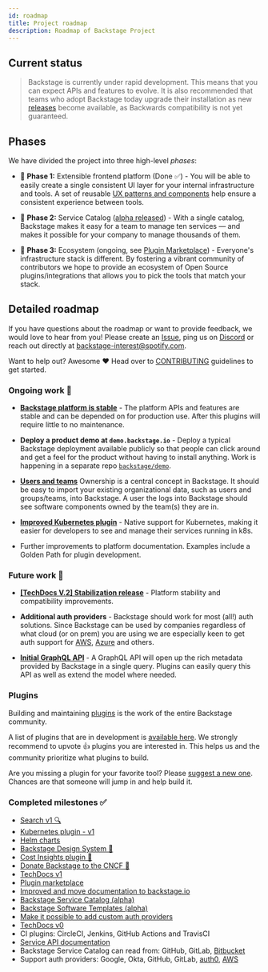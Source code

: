 ```yaml
---
id: roadmap
title: Project roadmap
description: Roadmap of Backstage Project
---
```


## Current status

> Backstage is currently under rapid development. This means that you can expect
> APIs and features to evolve. It is also recommended that teams who adopt
> Backstage today upgrade their installation as new
> [releases](https://github.com/backstage/backstage/releases) become available,
> as Backwards compatibility is not yet guaranteed.

## Phases

We have divided the project into three high-level _phases_:

- 🐣 **Phase 1:** Extensible frontend platform (Done ✅) - You will be able to
  easily create a single consistent UI layer for your internal infrastructure
  and tools. A set of reusable
  [UX patterns and components](https://backstage.io/storybook) help ensure a
  consistent experience between tools.

- 🐢 **Phase 2:** Service Catalog
  ([alpha released](https://backstage.io/blog/2020/06/22/backstage-service-catalog-alpha)) -
  With a single catalog, Backstage makes it easy for a team to manage ten
  services — and makes it possible for your company to manage thousands of them.

- 🐇 **Phase 3:** Ecosystem (ongoing, see
  [Plugin Marketplace](https://backstage.io/plugins)) - Everyone's
  infrastructure stack is different. By fostering a vibrant community of
  contributors we hope to provide an ecosystem of Open Source
  plugins/integrations that allows you to pick the tools that match your stack.

## Detailed roadmap

If you have questions about the roadmap or want to provide feedback, we would
love to hear from you! Please create an
[Issue](https://github.com/backstage/backstage/issues/new/choose), ping us on
[Discord](https://discord.gg/EBHEGzX) or reach out directly at
[backstage-interest@spotify.com](mailto:backstage-interest@spotify.com).

Want to help out? Awesome ❤️ Head over to
[CONTRIBUTING](https://github.com/backstage/backstage/blob/master/CONTRIBUTING.md)
guidelines to get started.

### Ongoing work 🚧

- **[Backstage platform is stable](https://github.com/backstage/backstage/milestone/19)** -
  The platform APIs and features are stable and can be depended on for
  production use. After this plugins will require little to no maintenance.

- **Deploy a product demo at `demo.backstage.io`** - Deploy a typical Backstage
  deployment available publicly so that people can click around and get a feel
  for the product without having to install anything. Work is happening in a
  separate repo [`backstage/demo`](https://github.com/backstage/demo).

- **[Users and teams](https://github.com/backstage/backstage/issues/1807)**
  Ownership is a central concept in Backstage. It should be easy to import your
  existing organizational data, such as users and groups/teams, into Backstage.
  A user the logs into Backstage should see software components owned by the
  team(s) they are in.

* **[Improved Kubernetes plugin](https://github.com/backstage/backstage/issues/2857)** -
  Native support for Kubernetes, making it easier for developers to see and
  manage their services running in k8s.

- Further improvements to platform documentation. Examples include a Golden Path
  for plugin development.

### Future work 🔮

- **[[TechDocs V.2] Stabilization release](https://github.com/backstage/backstage/milestone/17)** -
  Platform stability and compatibility improvements.

- **Additional auth providers** - Backstage should work for most (all!) auth
  solutions. Since Backstage can be used by companies regardless of what cloud
  (or on prem) you are using we are especially keen to get auth support for
  [AWS](https://github.com/backstage/backstage/issues/290),
  [Azure](https://github.com/backstage/backstage/issues/348) and others.

- **[Initial GraphQL API](https://github.com/backstage/backstage/milestone/13)** -
  A GraphQL API will open up the rich metadata provided by Backstage in a single
  query. Plugins can easily query this API as well as extend the model where
  needed.

### Plugins

Building and maintaining [plugins](https://backstage.io/plugins) is the work of
the entire Backstage community.

A list of plugins that are in development is
[available here](https://github.com/backstage/backstage/issues?q=is%3Aissue+is%3Aopen+label%3Aplugin+sort%3Areactions-%2B1-desc).
We strongly recommend to upvote 👍 plugins you are interested in. This helps us
and the community prioritize what plugins to build.

Are you missing a plugin for your favorite tool? Please
[suggest a new one](https://github.com/backstage/backstage/issues/new?labels=plugin&template=plugin_template.md&title=%5BPlugin%5D+THE+PLUGIN+NAME).
Chances are that someone will jump in and help build it.

### Completed milestones ✅

- [Search v1 🔍](https://github.com/backstage/backstage/issues/1499)
- [Kubernetes plugin - v1](https://github.com/backstage/backstage/tree/master/plugins/kubernetes)
- [Helm charts](https://github.com/backstage/backstage/tree/master/contrib/chart/backstage)
- [Backstage Design System 💅](https://backstage.io/blog/2020/09/30/backstage-design-system)
- [Cost Insights plugin 💸](https://engineering.atspotify.com/2020/09/29/managing-clouds-from-the-ground-up-cost-engineering-at-spotify/)
- [Donate Backstage to the CNCF 🎉](https://backstage.io/blog/2020/09/23/backstage-cncf-sandbox)
- [TechDocs v1](https://backstage.io/blog/2020/09/08/announcing-tech-docs)
- [Plugin marketplace](https://backstage.io/plugins)
- [Improved and move documentation to backstage.io](https://backstage.io/docs/overview/what-is-backstage)
- [Backstage Service Catalog (alpha)](https://backstage.io/blog/2020/06/22/backstage-service-catalog-alpha)
- [Backstage Software Templates (alpha)](https://backstage.io/blog/2020/08/05/announcing-backstage-software-templates)
- [Make it possible to add custom auth providers](https://backstage.io/blog/2020/07/01/how-to-enable-authentication-in-backstage-using-passport)
- [TechDocs v0](https://github.com/backstage/backstage/milestone/15)
- CI plugins: CircleCI, Jenkins, GitHub Actions and TravisCI
- [Service API documentation](https://github.com/backstage/backstage/pull/1737)
- Backstage Service Catalog can read from: GitHub, GitLab,
  [Bitbucket](https://github.com/backstage/backstage/pull/1938)
- Support auth providers: Google, Okta, GitHub, GitLab,
  [auth0](https://github.com/backstage/backstage/pull/1611),
  [AWS](https://github.com/backstage/backstage/pull/1990)
